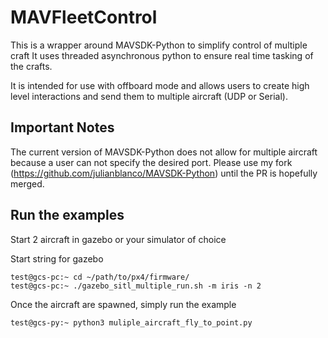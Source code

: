 # MAVFleetControl
This is a wrapper around MAVSDK-Python to simplify control of multiple craft
It uses threaded asynchronous python to ensure real time tasking of the crafts.

It is intended for use with offboard mode and allows users to create high level interactions and send them to multiple aircraft (UDP or Serial).


## Important Notes

The current version of MAVSDK-Python does not allow for multiple aircraft because a user can not specify the desired port. Please use my fork (https://github.com/julianblanco/MAVSDK-Python) until the PR is hopefully merged.


## Run the examples

Start 2 aircraft in gazebo or your simulator of choice

Start string for gazebo

```
test@gcs-pc:~ cd ~/path/to/px4/firmware/
test@gcs-pc:~ ./gazebo_sitl_multiple_run.sh -m iris -n 2
```

Once the aircraft are spawned, simply run the example 

```
test@gcs-py:~ python3 muliple_aircraft_fly_to_point.py
```
